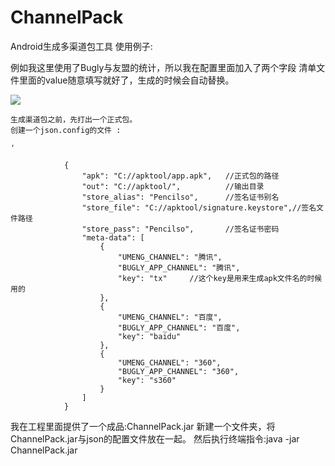 # ChannelPack
Android生成多渠道包工具  使用例子:

例如我这里使用了Bugly与友盟的统计，所以我在配置里面加入了两个字段 清单文件里面的value随意填写就好了，生成的时候会自动替换。

![](http://i.imgur.com/vLHYYkJ.png)
	
	生成渠道包之前，先打出一个正式包。
    创建一个json.config的文件 :
    
    '
    
                {
                    "apk": "C://apktool/app.apk",	//正式包的路径
                    "out": "C://apktool/",			//输出目录
                    "store_alias": "Pencilso",		//签名证书别名
                    "store_file": "C://apktool/signature.keystore",//签名文件路径
                    "store_pass": "Pencilso",		//签名证书密码
                    "meta-data": [
                        {
                            "UMENG_CHANNEL": "腾讯",
                            "BUGLY_APP_CHANNEL": "腾讯",
                            "key": "tx"		//这个key是用来生成apk文件名的时候用的
                        },
                        {
                            "UMENG_CHANNEL": "百度",
                            "BUGLY_APP_CHANNEL": "百度",
                            "key": "baidu"
                        },
                        {
                            "UMENG_CHANNEL": "360",
                            "BUGLY_APP_CHANNEL": "360",
                            "key": "s360"
                        }
                    ]
                }
我在工程里面提供了一个成品:ChannelPack.jar
新建一个文件夹，将ChannelPack.jar与json的配置文件放在一起。
然后执行终端指令:java -jar ChannelPack.jar

